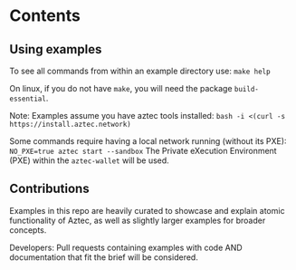 # Contents

## Using examples

To see all commands from within an example directory use: `make help`

On linux, if you do not have `make`, you will need the package `build-essential`.

Note: Examples assume you have aztec tools installed: `bash -i <(curl -s https://install.aztec.network)`

Some commands require having a local network running (without its PXE): `NO_PXE=true aztec start --sandbox`
The Private eXecution Environment (PXE) within the `aztec-wallet` will be used.


## Contributions

Examples in this repo are heavily curated to showcase and explain atomic functionality of Aztec, as well as slightly larger examples for broader concepts.

Developers: Pull requests containing examples with code AND documentation that fit the brief will be considered.
